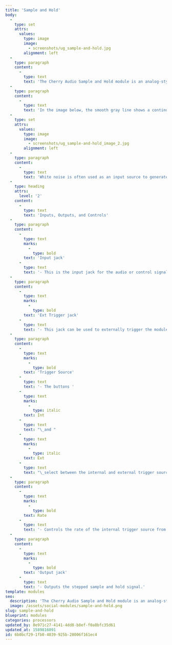 ```yaml
---
title: 'Sample and Hold'
body:
  -
    type: set
    attrs:
      values:
        type: image
        image:
          - screenshots/ug_sample-and-hold.jpg
        alignment: left
  -
    type: paragraph
    content:
      -
        type: text
        text: 'The Cherry Audio Sample and Hold module is an analog-style synthesis tool that repetitively “samples” an input signal and outputs its voltage until triggered again. This module has an adjustable rate internal trigger source or can be triggered externally with a CV or audio signal.'
  -
    type: paragraph
    content:
      -
        type: text
        text: 'In the image below, the smooth gray line shows a continuous input signal. Each time the module is triggered the current voltage is “sampled” and “held” until the next trigger. The red line shows the stepped output signal.'
  -
    type: set
    attrs:
      values:
        type: image
        image:
          - screenshots/ug_sample-and-hold_image_2.jpg
        alignment: left
  -
    type: paragraph
    content:
      -
        type: text
        text: 'White noise is often used as an input source to generate a random stepped-CV signal. Modulating the pitch of an oscillator with this will create the classic sample and hold sound often heard in sci-fi movies. Play with the rate and amount of modulation to create all sorts of bleepy-bloopy goodness! “What was that R2-D2?”'
  -
    type: heading
    attrs:
      level: '2'
    content:
      -
        type: text
        text: 'Inputs, Outputs, and Controls'
  -
    type: paragraph
    content:
      -
        type: text
        marks:
          -
            type: bold
        text: 'Input jack'
      -
        type: text
        text: '- This is the input jack for the audio or control signal that will be sampled.'
  -
    type: paragraph
    content:
      -
        type: text
        marks:
          -
            type: bold
        text: 'Ext Trigger jack'
      -
        type: text
        text: '- This jack can be used to externally trigger the module with a CV or audio signal. Any voltage transition from below 2.5V to 2.5V or higher will trigger the module.'
  -
    type: paragraph
    content:
      -
        type: text
        marks:
          -
            type: bold
        text: 'Trigger Source'
      -
        type: text
        text: '- The buttons '
      -
        type: text
        marks:
          -
            type: italic
        text: Int
      -
        type: text
        text: "\_and "
      -
        type: text
        marks:
          -
            type: italic
        text: Ext
      -
        type: text
        text: "\_select between the internal and external trigger source."
  -
    type: paragraph
    content:
      -
        type: text
        marks:
          -
            type: bold
        text: Rate
      -
        type: text
        text: '- Controls the rate of the internal trigger source from 0.02 Hz - 50 Hz.'
  -
    type: paragraph
    content:
      -
        type: text
        marks:
          -
            type: bold
        text: 'Output jack'
      -
        type: text
        text: '- Outputs the stepped sample and hold signal.'
template: modules
seo:
  description: 'The Cherry Audio Sample and Hold module is an analog-style synthesis tool that repetitively “samples” an input signal and outputs its voltage until triggered again.'
  image: /assets/social-modules/sample-and-hold.png
slug: sample-and-hold
blueprint: modules
categories: processors
updated_by: 8e971c27-4141-4dd8-b8ef-f0a8bfc35d61
updated_at: 1589816091
id: 6b0bcf29-1fb0-4039-925b-28006f161ec4
---
```

